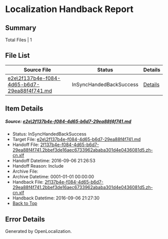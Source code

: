 # <a name='report-top'></a> Localization Handback Report

## Summary
 Total Files | 1

## File List
 Source File | Status | Details 
 ----------- | ------ | ------- 
 [e2e\2f137b4e-f084-4d65-b6d7-29ea88f4f741.md](https://github.com/OpenLocalizationTestOrg/ol-test0/blob/a334151dc308cedca08f1eef5fa4979994b8929d/e2e/2f137b4e-f084-4d65-b6d7-29ea88f4f741.md) | InSyncHandedBackSuccess | [Details](#8c2051bafad13d64302649eda796c22be61be6031)

## Item Details
##### <a name='8c2051bafad13d64302649eda796c22be61be6031'></a> Source: [e2e\2f137b4e-f084-4d65-b6d7-29ea88f4f741.md](https://github.com/OpenLocalizationTestOrg/ol-test0/blob/a334151dc308cedca08f1eef5fa4979994b8929d/e2e/2f137b4e-f084-4d65-b6d7-29ea88f4f741.md)
* Status: InSyncHandedBackSuccess
* Target File: [e2e\2f137b4e-f084-4d65-b6d7-29ea88f4f741.md](https://github.com/OpenLocalizationTestOrg/ol-test0-zhcn/blob/d86a92fca2b2d3370c3f7c3676fb996cbc081305/e2e/2f137b4e-f084-4d65-b6d7-29ea88f4f741.md)
* Handoff File: [2f137b4e-f084-4d65-b6d7-29ea88f4f741.2bbef3de16aec6733962ababa301d4e0436081d5.zh-cn.xlf](https://github.com/OpenLocalizationTestOrg/ol-test0-handoff/blob/629913dc778b0643793a1d534e495bb9e9def135/ol-handoff/OpenLocalizationTestOrg/ol-test0-zhcn/ci/ht/2f137b4e-f084-4d65-b6d7-29ea88f4f741.2bbef3de16aec6733962ababa301d4e0436081d5.zh-cn.xlf)
* Handoff Datetime: 2016-09-06 21:26:53
* Handoff Reason: Include
* Archive File: 
* Archive Datetime: 0001-01-01 00:00:00
* Handback File: [2f137b4e-f084-4d65-b6d7-29ea88f4f741.2bbef3de16aec6733962ababa301d4e0436081d5.zh-cn.xlf](https://github.com/OpenLocalizationTestOrg/ol-test0-handback/blob/01b8a18664b02c2937e77645f7a8ac20566ea610/ol-handback/OpenLocalizationTestOrg/ol-test0-zhcn/ci/ht/2f137b4e-f084-4d65-b6d7-29ea88f4f741.2bbef3de16aec6733962ababa301d4e0436081d5.zh-cn.xlf)
* Handback Datetime: 2016-09-06 21:27:30
* [Back to Top](#report-top)


## Error Details

Generated by OpenLocalization.
